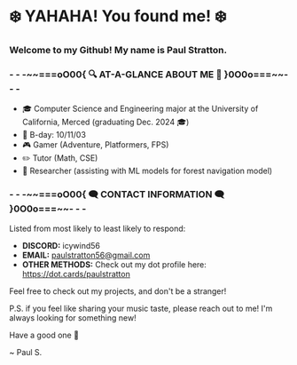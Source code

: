 # ❄️ **YAHAHA! You found me!** ❄️
### Welcome to my Github! My name is __Paul Stratton__. 

### **\- - -\~\~===oO00{ 🔍 AT-A-GLANCE ABOUT ME 🔎 }0O0o===\~\~- - -**
* 🎓 Computer Science and Engineering major at the University of California, Merced (graduating Dec. 2024 🎓)
* 🍰 B-day: 10/11/03
* 🎮 Gamer (Adventure, Platformers, FPS)
* ✏️ Tutor (Math, CSE)
* 🥼 Researcher (assisting with ML models for forest navigation model)

### **\- - -\~\~===oO00{ 🗨️ CONTACT INFORMATION 🗨️ }0O0o===\~\~- - -**

Listed from most likely to least likely to respond:
* **DISCORD:** icywind56
* **EMAIL:** paulstratton56@gmail.com
* **OTHER METHODS:** Check out my dot profile here: https://dot.cards/paulstratton

Feel free to check out my projects, and don't be a stranger!

P.S. if you feel like sharing your music taste, please reach out to me! I'm always looking for something new!

Have a good one 👋

~ Paul S.
